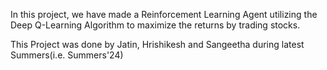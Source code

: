 In this project, we have made a Reinforcement Learning Agent utilizing the Deep Q-Learning Algorithm to maximize the returns by trading stocks. 




This Project was done by Jatin, Hrishikesh and Sangeetha during latest Summers(i.e. Summers'24)
